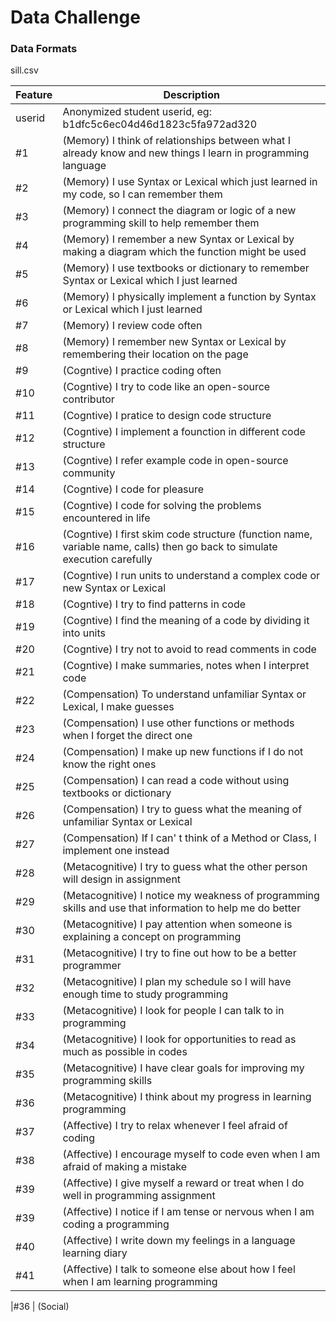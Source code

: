 # Data Challenge

### Data Formats

sill.csv

| Feature   | Description |
|---------  |-------------|
|userid     | Anonymized student userid, eg: b1dfc5c6ec04d46d1823c5fa972ad320   |
|#1         | (Memory) I think of relationships between what I already know and new things I learn in programming language   |
|#2         | (Memory) I use Syntax or Lexical which just learned in my code, so I can remember them |
|#3         | (Memory) I connect the diagram or logic of a new programming skill to help remember them |
|#4         | (Memory) I remember a new Syntax or Lexical by making a diagram which the function might be used |
|#5         | (Memory) I use textbooks or dictionary to remember Syntax or Lexical which I just learned |
|#6         | (Memory) I physically implement a function by Syntax or Lexical which I just learned |
|#7         | (Memory) I review code often |
|#8         | (Memory) I remember new Syntax or Lexical by remembering their location on the page |
|#9         | (Cogntive) I practice coding often   |
|#10        | (Cogntive) I try to code like an open-source contributor |
|#11        | (Cogntive) I pratice to design code structure |
|#12        | (Cogntive) I implement a founction in different code structure |
|#13        | (Cogntive) I refer example code in open-source community |
|#14        | (Cogntive) I code for pleasure |
|#15        | (Cogntive) I code for solving the problems encountered in life |
|#16        | (Cogntive) I first skim code structure (function name, variable name, calls) then go back to simulate execution carefully |
|#17        | (Cogntive) I run units to understand a complex code or new Syntax or Lexical |
|#18        | (Cogntive) I try to find patterns in code |
|#19        | (Cogntive) I find the meaning of a code by dividing it into units |
|#20        | (Cogntive) I try not to avoid to read comments in code |
|#21        | (Cogntive) I make summaries, notes when I interpret code |
|#22        | (Compensation) To understand unfamiliar Syntax or Lexical, I make guesses |
|#23        | (Compensation) I use other functions or methods when I forget the direct one |
|#24        | (Compensation) I make up new functions if I do not know the right ones |
|#25        | (Compensation) I can read a code without using textbooks or dictionary |
|#26        | (Compensation) I try to guess what the meaning of unfamiliar Syntax or Lexical |
|#27        | (Compensation) If I can' t think of a Method or Class, I implement one instead |
|#28        | (Metacognitive) I try to guess what the other person will design in assignment |
|#29        | (Metacognitive) I notice my weakness of programming skills and use that information to help me do better |
|#30        | (Metacognitive) I pay attention when someone is explaining a concept on programming |
|#31        | (Metacognitive) I try to fine out how to be a better programmer |
|#32        | (Metacognitive) I plan my schedule so I will have enough time to study programming |
|#33        | (Metacognitive) I look for people I can talk to in programming |
|#34        | (Metacognitive) I look for opportunities to read as much as possible in codes |
|#35        | (Metacognitive) I have clear goals for improving my programming skills |
|#36        | (Metacognitive) I think about my progress in learning programming |
|#37        | (Affective) I try to relax whenever I feel afraid of coding |
|#38        | (Affective) I encourage myself to code even when I am afraid of making a mistake |
|#39        | (Affective) I give myself a reward or treat when I do well in programming assignment |
|#39        | (Affective) I notice if I am tense or nervous when I am coding a programming |
|#40        | (Affective) I write down my feelings in a language learning diary |
|#41        | (Affective) I talk to someone else about how I feel when I am learning programming |

|#36        | (Social)
